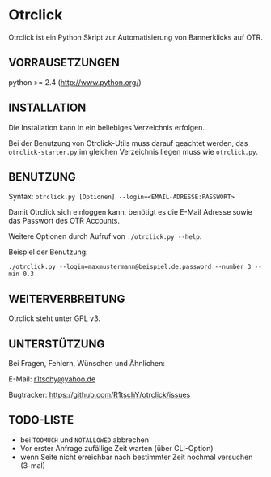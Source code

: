 #     Otrclick

Otrclick ist ein Python Skript zur Automatisierung
von Bannerklicks auf OTR.

## VORRAUSETZUNGEN

python >= 2.4 (http://www.python.org/)

## INSTALLATION

Die Installation kann in ein beliebiges Verzeichnis erfolgen.

Bei der Benutzung von Otrclick-Utils muss darauf geachtet werden, das
`otrclick-starter.py` im gleichen Verzeichnis liegen muss wie `otrclick.py`.

## BENUTZUNG 

Syntax: `otrclick.py [Optionen] --login=<EMAIL-ADRESSE:PASSWORT>`

Damit Otrclick sich einloggen kann, benötigt es die E-Mail Adresse sowie
das	Passwort des OTR Accounts.

Weitere Optionen durch Aufruf von `./otrclick.py --help`.

Beispiel der Benutzung:
  
	./otrclick.py --login=maxmustermann@beispiel.de:password --number 3 --min 0.3

## WEITERVERBREITUNG

Otrclick steht unter GPL v3.
	
## UNTERSTÜTZUNG

Bei Fragen, Fehlern, Wünschen und Ähnlichen:

E-Mail: r1tschy@yahoo.de

Bugtracker: https://github.com/R1tschY/otrclick/issues

## TODO-LISTE

- bei `TOOMUCH` und `NOTALLOWED` abbrechen
- Vor erster Anfrage zufällige Zeit warten (über CLI-Option)
- wenn Seite nicht erreichbar nach bestimmter Zeit nochmal versuchen (3-mal)
	  

